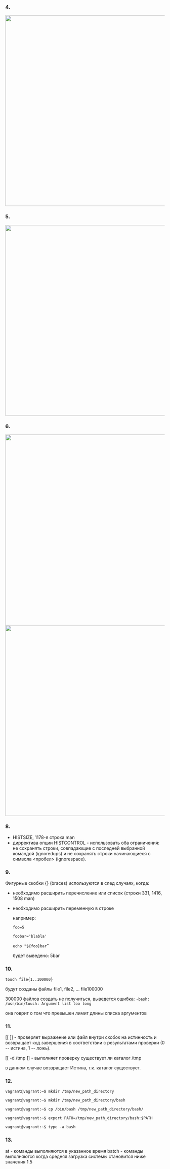 ### 4.

<img src="https://drive.google.com/uc?export=view&id=1M7DQCX12wJ6I8yR-_hqj-z2k0EUWcfIY" width="600px">

### 5.

<img src="https://drive.google.com/uc?export=view&id=1zpfTb1shzMAo-XPU3_2OiLs7_KqzgHC5" width="600px">



### 6.

<img src="https://drive.google.com/uc?export=view&id=1PU1wrQOPqT-5fYCnL_dvW1gufDcqF2dN" width="600px">

<img src="https://drive.google.com/uc?export=view&id=1-YYfyR-L_9K-714OS7IIFaBTJOWbjNIL" width="600px">



### 8.

 - HISTSIZE, 1178-я строка man
 - дирректива опции HISTCONTROL - использовать оба ограничения: не сохранять строки, совпадающие с последней выбранной командой (ignoredups)  и не сохранять строки начинающиеся с символа <пробел> (ignorespace).

### 9.

Фигурные скобки {} (braces) используются в след случаях, когда:

- необходимо расширить перечисление или список (строки 331, 1416, 1508 man)

- необходимо расширить переменную в строке

  например: 

  `foo=5`

  `foobar='blabla'`

  `echo "${foo}bar`" 

  будет выведено: 5bar

### 10.

`touch file{1..100000}`

будут созданы файлы file1, file2, ... file100000

300000 файлов создать не получиться, выведется ошибка:
 `-bash: /usr/bin/touch: Argument list too long`

она говрит о том что превышен лимит длины списка аргументов



### 11.

[[ ]]  - проверяет выражение или файл внутри скобок на истинность и возвращает код завершения в соответствии с результатами проверки (0 -- истина, 1 -- ложь).

[[ -d /tmp ]] - выполняет проверку существует ли каталог /tmp

в данном случае возвращает  Истина, т.к. каталог существует.



### 12.

`vagrant@vagrant:~$ mkdir /tmp/new_path_directory`

`vagrant@vagrant:~$ mkdir /tmp/new_path_directory/bash`

`vagrant@vagrant:~$ cp /bin/bash /tmp/new_path_directory/bash/`

`vagrant@vagrant:~$ export PATH=/tmp/new_path_directory/bash:$PATH`

`vagrant@vagrant:~$ type -a bash`



### 13.

 at - команды выполняются в указанное время
batch - команды выполняются когда средняя загрузка системы становится ниже значения 1.5













